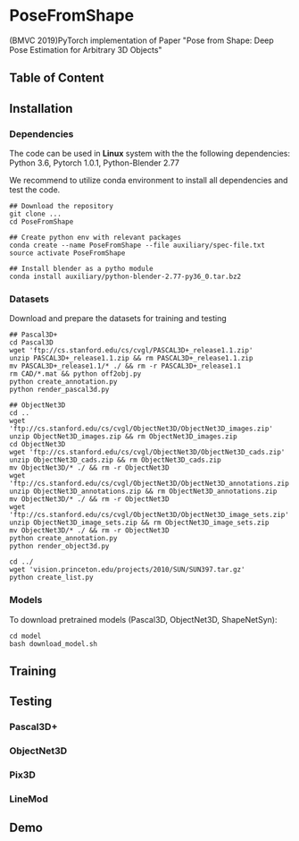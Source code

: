 # PoseFromShape
(BMVC 2019)PyTorch implementation of Paper "Pose from Shape: Deep Pose Estimation for Arbitrary 3D Objects"


## Table of Content

## Installation

### Dependencies
The code can be used in **Linux** system with the the following dependencies: Python 3.6, Pytorch 1.0.1, Python-Blender 2.77

We recommend to utilize conda environment to install all dependencies and test the code.

```shell
## Download the repository
git clone ...
cd PoseFromShape

## Create python env with relevant packages
conda create --name PoseFromShape --file auxiliary/spec-file.txt
source activate PoseFromShape

## Install blender as a pytho module
conda install auxiliary/python-blender-2.77-py36_0.tar.bz2
```

### Datasets
Download and prepare the datasets for training and testing
```shell
## Pascal3D+
cd Pascal3D
wget 'ftp://cs.stanford.edu/cs/cvgl/PASCAL3D+_release1.1.zip'
unzip PASCAL3D+_release1.1.zip && rm PASCAL3D+_release1.1.zip
mv PASCAL3D+_release1.1/* ./ && rm -r PASCAL3D+_release1.1
rm CAD/*.mat && python off2obj.py
python create_annotation.py
python render_pascal3d.py

## ObjectNet3D
cd ..
wget 'ftp://cs.stanford.edu/cs/cvgl/ObjectNet3D/ObjectNet3D_images.zip'
unzip ObjectNet3D_images.zip && rm ObjectNet3D_images.zip
cd ObjectNet3D
wget 'ftp://cs.stanford.edu/cs/cvgl/ObjectNet3D/ObjectNet3D_cads.zip'
unzip ObjectNet3D_cads.zip && rm ObjectNet3D_cads.zip
mv ObjectNet3D/* ./ && rm -r ObjectNet3D
wget 'ftp://cs.stanford.edu/cs/cvgl/ObjectNet3D/ObjectNet3D_annotations.zip'
unzip ObjectNet3D_annotations.zip && rm ObjectNet3D_annotations.zip
mv ObjectNet3D/* ./ && rm -r ObjectNet3D
wget 'ftp://cs.stanford.edu/cs/cvgl/ObjectNet3D/ObjectNet3D_image_sets.zip'
unzip ObjectNet3D_image_sets.zip && rm ObjectNet3D_image_sets.zip
mv ObjectNet3D/* ./ && rm -r ObjectNet3D
python create_annotation.py
python render_object3d.py

cd ../
wget 'vision.princeton.edu/projects/2010/SUN/SUN397.tar.gz'
python create_list.py
```

### Models
To download pretrained models (Pascal3D, ObjectNet3D, ShapeNetSyn):
```shell
cd model
bash download_model.sh
```

## Training


## Testing

### Pascal3D+

### ObjectNet3D

### Pix3D

### LineMod

## Demo
